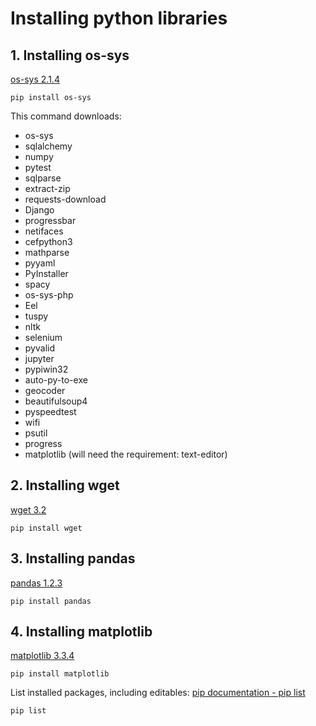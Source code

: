 # Installing python libraries

## 1. Installing os-sys
[os-sys 2.1.4](https://pypi.org/project/os-sys/)

```
pip install os-sys
```
This command downloads:
- os-sys
- sqlalchemy
- numpy
- pytest
- sqlparse
- extract-zip
- requests-download
- Django
- progressbar
- netifaces
- cefpython3
- mathparse
- pyyaml
- PyInstaller
- spacy
- os-sys-php
- Eel
- tuspy
- nltk
- selenium
- pyvalid
- jupyter
- pypiwin32
- auto-py-to-exe
- geocoder
- beautifulsoup4
- pyspeedtest
- wifi
- psutil
- progress
- matplotlib (will need the requirement: text-editor)

## 2. Installing wget
[wget 3.2](https://pypi.org/project/wget/)

```
pip install wget
```


## 3. Installing pandas
[pandas 1.2.3](https://pypi.org/project/pandas/)

```
pip install pandas
```


## 4. Installing matplotlib
[matplotlib 3.3.4](https://pypi.org/project/matplotlib/)

```
pip install matplotlib
```



List installed packages, including editables: 
[pip documentation - pip list](https://pip.pypa.io/en/stable/reference/pip_list/)

```
pip list
```

